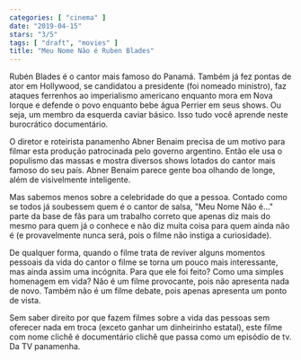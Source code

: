 ```yaml
---
categories: [ "cinema" ]
date: "2019-04-15"
stars: "3/5"
tags: [ "draft", "movies" ]
title: "Meu Nome Não é Ruben Blades"
---
```

Rubén Blades é o cantor mais famoso do Panamá. Também já fez pontas
de ator em Hollywood, se candidatou a presidente (foi nomeado ministro),
faz ataques ferrenhos ao imperialismo americano enquanto mora em Nova
Iorque e defende o povo enquanto bebe água Perrier em seus shows. Ou
seja, um membro da esquerda caviar básico. Isso tudo você aprende
neste burocrático documentário.

O diretor e roteirista panamenho Abner Benaim precisa de um motivo para
filmar esta produção patrocinada pelo governo argentino. Então ele usa
o populismo das massas e mostra diversos shows lotados do cantor mais
famoso do seu país. Abner Benaim parece gente boa olhando de longe,
além de visivelmente inteligente.

Mas sabemos menos sobre a celebridade do que a pessoa. Contado como se
todos já soubessem quem é o cantor de salsa, "Meu Nome Não é..." parte
da base de fãs para um trabalho correto que apenas diz mais do mesmo
para quem já o conhece e não diz muita coisa para quem ainda não é
(e provavelmente nunca será, pois o filme não instiga a curiosidade).

De qualquer forma, quando o filme trata de reviver alguns momentos
pessoais da vida do cantor o filme se torna um pouco mais interessante,
mas ainda assim uma incógnita. Para que ele foi feito? Como uma simples
homenagem em vida? Não é um filme provocante, pois não apresenta nada
de novo. Também não é um filme debate, pois apenas apresenta um ponto
de vista.

Sem saber direito por que fazem filmes sobre a vida das pessoas sem
oferecer nada em troca (exceto ganhar um dinheirinho estatal), este filme
com nome clichê é documentário clichê que passa como um episódio
de tv. Da TV panamenha.
